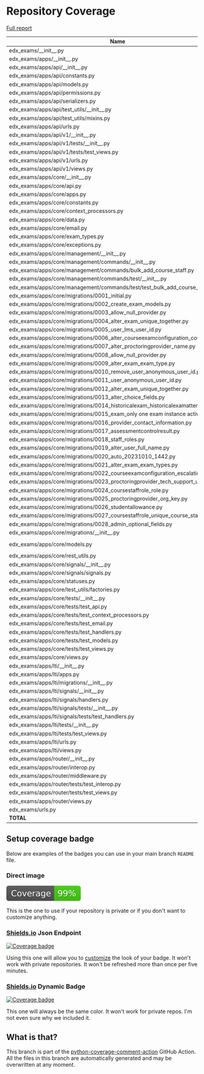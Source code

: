 # Repository Coverage

[Full report](https://htmlpreview.github.io/?https://github.com/edx/edx-exams/blob/python-coverage-comment-action-data/htmlcov/index.html)

| Name                                                                                  |    Stmts |     Miss |   Branch |   BrPart |   Cover |   Missing |
|-------------------------------------------------------------------------------------- | -------: | -------: | -------: | -------: | ------: | --------: |
| edx\_exams/\_\_init\_\_.py                                                            |        1 |        0 |        0 |        0 |    100% |           |
| edx\_exams/apps/\_\_init\_\_.py                                                       |        0 |        0 |        0 |        0 |    100% |           |
| edx\_exams/apps/api/\_\_init\_\_.py                                                   |        0 |        0 |        0 |        0 |    100% |           |
| edx\_exams/apps/api/constants.py                                                      |        1 |        0 |        0 |        0 |    100% |           |
| edx\_exams/apps/api/models.py                                                         |        0 |        0 |        0 |        0 |    100% |           |
| edx\_exams/apps/api/permissions.py                                                    |       12 |        0 |        4 |        0 |    100% |           |
| edx\_exams/apps/api/serializers.py                                                    |      129 |        0 |        8 |        0 |    100% |           |
| edx\_exams/apps/api/test\_utils/\_\_init\_\_.py                                       |       26 |        0 |        0 |        0 |    100% |           |
| edx\_exams/apps/api/test\_utils/mixins.py                                             |       15 |        0 |        0 |        0 |    100% |           |
| edx\_exams/apps/api/urls.py                                                           |        4 |        0 |        0 |        0 |    100% |           |
| edx\_exams/apps/api/v1/\_\_init\_\_.py                                                |       15 |        0 |        4 |        0 |    100% |           |
| edx\_exams/apps/api/v1/tests/\_\_init\_\_.py                                          |        0 |        0 |        0 |        0 |    100% |           |
| edx\_exams/apps/api/v1/tests/test\_views.py                                           |      840 |        0 |       30 |        0 |    100% |           |
| edx\_exams/apps/api/v1/urls.py                                                        |        5 |        0 |        0 |        0 |    100% |           |
| edx\_exams/apps/api/v1/views.py                                                       |      283 |        0 |       66 |        0 |    100% |           |
| edx\_exams/apps/core/\_\_init\_\_.py                                                  |        0 |        0 |        0 |        0 |    100% |           |
| edx\_exams/apps/core/api.py                                                           |      172 |        0 |       44 |        0 |    100% |           |
| edx\_exams/apps/core/apps.py                                                          |        5 |        0 |        0 |        0 |    100% |           |
| edx\_exams/apps/core/constants.py                                                     |        9 |        0 |        0 |        0 |    100% |           |
| edx\_exams/apps/core/context\_processors.py                                           |        3 |        0 |        0 |        0 |    100% |           |
| edx\_exams/apps/core/data.py                                                          |        7 |        0 |        0 |        0 |    100% |           |
| edx\_exams/apps/core/email.py                                                         |       36 |        0 |       10 |        0 |    100% |           |
| edx\_exams/apps/core/exam\_types.py                                                   |       35 |        0 |        4 |        0 |    100% |           |
| edx\_exams/apps/core/exceptions.py                                                    |        7 |        0 |        0 |        0 |    100% |           |
| edx\_exams/apps/core/management/\_\_init\_\_.py                                       |        0 |        0 |        0 |        0 |    100% |           |
| edx\_exams/apps/core/management/commands/\_\_init\_\_.py                              |        0 |        0 |        0 |        0 |    100% |           |
| edx\_exams/apps/core/management/commands/bulk\_add\_course\_staff.py                  |       38 |        3 |        4 |        0 |     93% |     75-80 |
| edx\_exams/apps/core/management/commands/test/\_\_init\_\_.py                         |        0 |        0 |        0 |        0 |    100% |           |
| edx\_exams/apps/core/management/commands/test/test\_bulk\_add\_course\_staff.py       |      112 |        0 |        2 |        0 |    100% |           |
| edx\_exams/apps/core/migrations/0001\_initial.py                                      |        8 |        0 |        0 |        0 |    100% |           |
| edx\_exams/apps/core/migrations/0002\_create\_exam\_models.py                         |        8 |        0 |        0 |        0 |    100% |           |
| edx\_exams/apps/core/migrations/0003\_allow\_null\_provider.py                        |        5 |        0 |        0 |        0 |    100% |           |
| edx\_exams/apps/core/migrations/0004\_alter\_exam\_unique\_together.py                |        4 |        0 |        0 |        0 |    100% |           |
| edx\_exams/apps/core/migrations/0005\_user\_lms\_user\_id.py                          |        4 |        0 |        0 |        0 |    100% |           |
| edx\_exams/apps/core/migrations/0006\_alter\_courseexamconfiguration\_course\_id.py   |        4 |        0 |        0 |        0 |    100% |           |
| edx\_exams/apps/core/migrations/0007\_alter\_proctoringprovider\_name.py              |        4 |        0 |        0 |        0 |    100% |           |
| edx\_exams/apps/core/migrations/0008\_allow\_null\_provider.py                        |        5 |        0 |        0 |        0 |    100% |           |
| edx\_exams/apps/core/migrations/0009\_alter\_exam\_exam\_type.py                      |        4 |        0 |        0 |        0 |    100% |           |
| edx\_exams/apps/core/migrations/0010\_remove\_user\_anonymous\_user\_id.py            |        4 |        0 |        0 |        0 |    100% |           |
| edx\_exams/apps/core/migrations/0011\_user\_anonymous\_user\_id.py                    |       11 |        2 |        2 |        1 |     77% |     11-12 |
| edx\_exams/apps/core/migrations/0012\_alter\_exam\_unique\_together.py                |        4 |        0 |        0 |        0 |    100% |           |
| edx\_exams/apps/core/migrations/0013\_alter\_choice\_fields.py                        |        4 |        0 |        0 |        0 |    100% |           |
| edx\_exams/apps/core/migrations/0014\_historicalexam\_historicalexamattempt.py        |        9 |        0 |        0 |        0 |    100% |           |
| edx\_exams/apps/core/migrations/0015\_exam\_only one exam instance active.py          |        4 |        0 |        0 |        0 |    100% |           |
| edx\_exams/apps/core/migrations/0016\_provider\_contact\_information.py               |        4 |        0 |        0 |        0 |    100% |           |
| edx\_exams/apps/core/migrations/0017\_assessmentcontrolresult.py                      |        9 |        0 |        0 |        0 |    100% |           |
| edx\_exams/apps/core/migrations/0018\_staff\_roles.py                                 |        8 |        0 |        0 |        0 |    100% |           |
| edx\_exams/apps/core/migrations/0019\_alter\_user\_full\_name.py                      |        4 |        0 |        0 |        0 |    100% |           |
| edx\_exams/apps/core/migrations/0020\_auto\_20231010\_1442.py                         |        4 |        0 |        0 |        0 |    100% |           |
| edx\_exams/apps/core/migrations/0021\_alter\_exam\_exam\_types.py                     |        4 |        0 |        0 |        0 |    100% |           |
| edx\_exams/apps/core/migrations/0022\_courseexamconfiguration\_escalation\_email.py   |        4 |        0 |        0 |        0 |    100% |           |
| edx\_exams/apps/core/migrations/0023\_proctoringprovider\_tech\_support\_url.py       |        4 |        0 |        0 |        0 |    100% |           |
| edx\_exams/apps/core/migrations/0024\_coursestaffrole\_role.py                        |        4 |        0 |        0 |        0 |    100% |           |
| edx\_exams/apps/core/migrations/0025\_proctoringprovider\_org\_key.py                 |        4 |        0 |        0 |        0 |    100% |           |
| edx\_exams/apps/core/migrations/0026\_studentallowance.py                             |        8 |        0 |        0 |        0 |    100% |           |
| edx\_exams/apps/core/migrations/0027\_coursestaffrole\_unique\_course\_staff\_role.py |        4 |        0 |        0 |        0 |    100% |           |
| edx\_exams/apps/core/migrations/0028\_admin\_optional\_fields.py                      |        4 |        0 |        0 |        0 |    100% |           |
| edx\_exams/apps/core/migrations/\_\_init\_\_.py                                       |        0 |        0 |        0 |        0 |    100% |           |
| edx\_exams/apps/core/models.py                                                        |      204 |        0 |       10 |        1 |     99% |  467->470 |
| edx\_exams/apps/core/rest\_utils.py                                                   |       11 |        0 |        2 |        0 |    100% |           |
| edx\_exams/apps/core/signals/\_\_init\_\_.py                                          |        0 |        0 |        0 |        0 |    100% |           |
| edx\_exams/apps/core/signals/signals.py                                               |       21 |        0 |        0 |        0 |    100% |           |
| edx\_exams/apps/core/statuses.py                                                      |       29 |        0 |        2 |        0 |    100% |           |
| edx\_exams/apps/core/test\_utils/factories.py                                         |       77 |        0 |        0 |        0 |    100% |           |
| edx\_exams/apps/core/tests/\_\_init\_\_.py                                            |        0 |        0 |        0 |        0 |    100% |           |
| edx\_exams/apps/core/tests/test\_api.py                                               |      352 |        0 |        0 |        0 |    100% |           |
| edx\_exams/apps/core/tests/test\_context\_processors.py                               |        8 |        0 |        0 |        0 |    100% |           |
| edx\_exams/apps/core/tests/test\_email.py                                             |       57 |        0 |        4 |        0 |    100% |           |
| edx\_exams/apps/core/tests/test\_handlers.py                                          |       67 |        0 |        2 |        0 |    100% |           |
| edx\_exams/apps/core/tests/test\_models.py                                            |      100 |        0 |        6 |        0 |    100% |           |
| edx\_exams/apps/core/tests/test\_views.py                                             |       37 |        0 |        0 |        0 |    100% |           |
| edx\_exams/apps/core/views.py                                                         |       42 |        0 |        4 |        0 |    100% |           |
| edx\_exams/apps/lti/\_\_init\_\_.py                                                   |        0 |        0 |        0 |        0 |    100% |           |
| edx\_exams/apps/lti/apps.py                                                           |        6 |        0 |        0 |        0 |    100% |           |
| edx\_exams/apps/lti/migrations/\_\_init\_\_.py                                        |        0 |        0 |        0 |        0 |    100% |           |
| edx\_exams/apps/lti/signals/\_\_init\_\_.py                                           |        0 |        0 |        0 |        0 |    100% |           |
| edx\_exams/apps/lti/signals/handlers.py                                               |       23 |        0 |        4 |        0 |    100% |           |
| edx\_exams/apps/lti/signals/tests/\_\_init\_\_.py                                     |        0 |        0 |        0 |        0 |    100% |           |
| edx\_exams/apps/lti/signals/tests/test\_handlers.py                                   |       54 |        0 |        0 |        0 |    100% |           |
| edx\_exams/apps/lti/tests/\_\_init\_\_.py                                             |        0 |        0 |        0 |        0 |    100% |           |
| edx\_exams/apps/lti/tests/test\_views.py                                              |      272 |        0 |        4 |        0 |    100% |           |
| edx\_exams/apps/lti/urls.py                                                           |        4 |        0 |        0 |        0 |    100% |           |
| edx\_exams/apps/lti/views.py                                                          |      166 |        0 |       28 |        0 |    100% |           |
| edx\_exams/apps/router/\_\_init\_\_.py                                                |        0 |        0 |        0 |        0 |    100% |           |
| edx\_exams/apps/router/interop.py                                                     |       72 |        0 |       12 |        0 |    100% |           |
| edx\_exams/apps/router/middleware.py                                                  |       18 |        0 |        4 |        0 |    100% |           |
| edx\_exams/apps/router/tests/test\_interop.py                                         |       84 |        0 |        2 |        0 |    100% |           |
| edx\_exams/apps/router/tests/test\_views.py                                           |      150 |        0 |        0 |        0 |    100% |           |
| edx\_exams/apps/router/views.py                                                       |       46 |        1 |        6 |        0 |     98% |        61 |
| edx\_exams/urls.py                                                                    |       14 |        0 |        0 |        0 |    100% |           |
|                                                                             **TOTAL** | **3816** |    **6** |  **268** |    **2** | **99%** |           |


## Setup coverage badge

Below are examples of the badges you can use in your main branch `README` file.

### Direct image

[![Coverage badge](https://raw.githubusercontent.com/edx/edx-exams/python-coverage-comment-action-data/badge.svg)](https://htmlpreview.github.io/?https://github.com/edx/edx-exams/blob/python-coverage-comment-action-data/htmlcov/index.html)

This is the one to use if your repository is private or if you don't want to customize anything.

### [Shields.io](https://shields.io) Json Endpoint

[![Coverage badge](https://img.shields.io/endpoint?url=https://raw.githubusercontent.com/edx/edx-exams/python-coverage-comment-action-data/endpoint.json)](https://htmlpreview.github.io/?https://github.com/edx/edx-exams/blob/python-coverage-comment-action-data/htmlcov/index.html)

Using this one will allow you to [customize](https://shields.io/endpoint) the look of your badge.
It won't work with private repositories. It won't be refreshed more than once per five minutes.

### [Shields.io](https://shields.io) Dynamic Badge

[![Coverage badge](https://img.shields.io/badge/dynamic/json?color=brightgreen&label=coverage&query=%24.message&url=https%3A%2F%2Fraw.githubusercontent.com%2Fedx%2Fedx-exams%2Fpython-coverage-comment-action-data%2Fendpoint.json)](https://htmlpreview.github.io/?https://github.com/edx/edx-exams/blob/python-coverage-comment-action-data/htmlcov/index.html)

This one will always be the same color. It won't work for private repos. I'm not even sure why we included it.

## What is that?

This branch is part of the
[python-coverage-comment-action](https://github.com/marketplace/actions/python-coverage-comment)
GitHub Action. All the files in this branch are automatically generated and may be
overwritten at any moment.